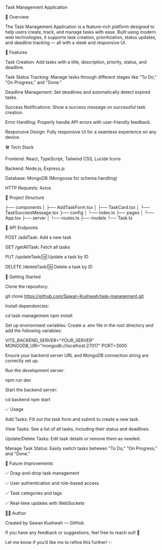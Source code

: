 Task Management Application

📘 Overview

The Task Management Application is a feature-rich platform designed to help users create, track, and manage tasks with ease. Built using modern web technologies, it supports task creation, prioritization, status updates, and deadline tracking — all with a sleek and responsive UI.

🚀 Features

Task Creation: Add tasks with a title, description, priority, status, and deadline.

Task Status Tracking: Manage tasks through different stages like "To Do," "On Progress," and "Done."

Deadline Management: Set deadlines and automatically detect expired tasks.

Success Notifications: Show a success message on successful task creation.

Error Handling: Properly handle API errors with user-friendly feedback.

Responsive Design: Fully responsive UI for a seamless experience on any device.

🛠️ Tech Stack

Frontend: React, TypeScript, Tailwind CSS, Lucide Icons

Backend: Node.js, Express.js

Database: MongoDB (Mongoose for schema handling)

HTTP Requests: Axios

📂 Project Structure

├── components
│   ├── AddTaskForm.tsx
│   ├── TaskCard.tsx
│   └── TaskSuccessMessage.tsx
├── config
│   └── index.ts
├── pages
│   └── App.tsx
├── server
│   └── routes.ts
├── models
   └── Task.ts

🚚 API Endpoints

POST /addTask: Add a new task

GET /getAllTask: Fetch all tasks

PUT /updateTask/:id: Update a task by ID

DELETE /deleteTask/:id: Delete a task by ID

🏁 Getting Started

Clone the repository:

git clone https://github.com/Sawan-Kushwah/task-management.git

Install dependencies:

cd task-management
npm install

Set up environment variables:
Create a .env file in the root directory and add the following variables:

VITE_BACKEND_SERVER="YOUR_SERVER"
MONGODB_URI="mongodb://localhost:27017"
PORT=3000

Ensure your backend server URL and MongoDB connection string are correctly set up.

Run the development server:

npm run dev

Start the backend server:

cd backend
npm start

✅ Usage

Add Tasks: Fill out the task form and submit to create a new task.

View Tasks: See a list of all tasks, including their status and deadlines.

Update/Delete Tasks: Edit task details or remove them as needed.

Manage Task Status: Easily switch tasks between "To Do," "On Progress," and "Done."

🧩 Future Improvements

✅ Drag-and-drop task management

✅ User authentication and role-based access

✅ Task categories and tags

✅ Real-time updates with WebSockets

🧑‍💻 Author

Created by Sawan Kushwah — GitHub

If you have any feedback or suggestions, feel free to reach out! 🚀

Let me know if you’d like me to refine this further! ✨

